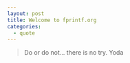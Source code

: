 ```yaml
---
layout: post
title: Welcome to fprintf.org
categories:
  - quote
---
```


> Do or do not... there is no try. Yoda